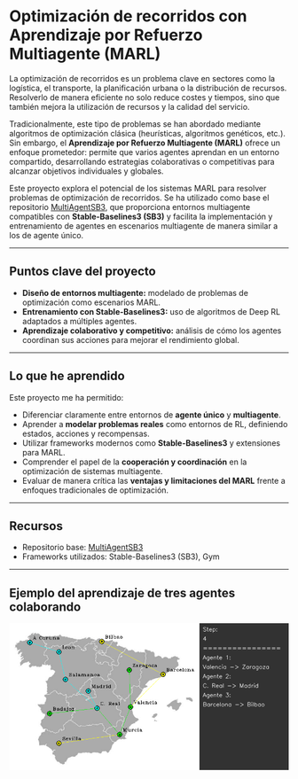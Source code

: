 # Optimización de recorridos con Aprendizaje por Refuerzo Multiagente (MARL)

La optimización de recorridos es un problema clave en sectores como la logística, el transporte, la planificación urbana o la distribución de recursos. Resolverlo de manera eficiente no solo reduce costes y tiempos, sino que también mejora la utilización de recursos y la calidad del servicio.

Tradicionalmente, este tipo de problemas se han abordado mediante algoritmos de optimización clásica (heurísticas, algoritmos genéticos, etc.). Sin embargo, el **Aprendizaje por Refuerzo Multiagente (MARL)** ofrece un enfoque prometedor: permite que varios agentes aprendan en un entorno compartido, desarrollando estrategias colaborativas o competitivas para alcanzar objetivos individuales y globales.

Este proyecto explora el potencial de los sistemas MARL para resolver problemas de optimización de recorridos. Se ha utilizado como base el repositorio [MultiAgentSB3](https://github.com/inakivazquez/MultiAgentSB3), que proporciona entornos multiagente compatibles con **Stable-Baselines3 (SB3)** y facilita la implementación y entrenamiento de agentes en escenarios multiagente de manera similar a los de agente único.

---

## Puntos clave del proyecto
- **Diseño de entornos multiagente:** modelado de problemas de optimización como escenarios MARL.  
- **Entrenamiento con Stable-Baselines3:** uso de algoritmos de Deep RL adaptados a múltiples agentes.  
- **Aprendizaje colaborativo y competitivo:** análisis de cómo los agentes coordinan sus acciones para mejorar el rendimiento global.   

---

## Lo que he aprendido
Este proyecto me ha permitido:  
- Diferenciar claramente entre entornos de **agente único** y **multiagente**.  
- Aprender a **modelar problemas reales** como entornos de RL, definiendo estados, acciones y recompensas.  
- Utilizar frameworks modernos como **Stable-Baselines3** y extensiones para MARL.  
- Comprender el papel de la **cooperación y coordinación** en la optimización de sistemas multiagente.  
- Evaluar de manera crítica las **ventajas y limitaciones del MARL** frente a enfoques tradicionales de optimización.  

---

## Recursos
- Repositorio base: [MultiAgentSB3](https://github.com/inakivazquez/MultiAgentSB3)  
- Frameworks utilizados: Stable-Baselines3 (SB3), Gym  

---

## Ejemplo del aprendizaje de tres agentes colaborando
![Ruta optimizada](ejemplo_ruta.png)
